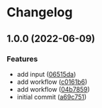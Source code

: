 # Changelog

## 1.0.0 (2022-06-09)


### Features

* add input ([06515da](https://github.com/davicajucaru/please-poc/commit/06515da6fbf6a3c4243e0b332993d874eab101eb))
* add workflow ([c0161b6](https://github.com/davicajucaru/please-poc/commit/c0161b627f211b7535b1632c93d4d9c1f2f904af))
* add workflow ([04b7859](https://github.com/davicajucaru/please-poc/commit/04b78597450b1302ca5ebae22d8f8646638e52ba))
* initial commit ([a69c751](https://github.com/davicajucaru/please-poc/commit/a69c75136d627d93902d458329965f63e66c01b6))
